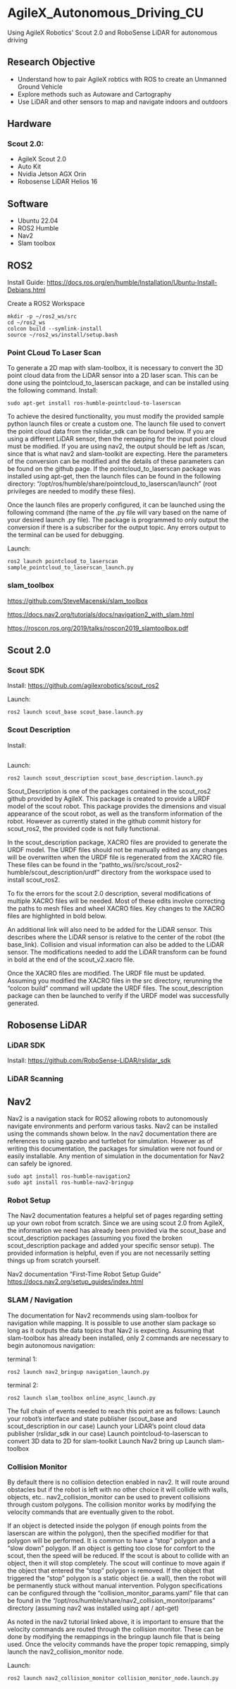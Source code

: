 # AgileX_Autonomous_Driving_CU
Using AgileX Robotics' Scout 2.0 and RoboSense LiDAR for autonomous driving

## Research Objective
- Understand how to pair AgileX robtics with ROS to create an Unmanned Ground Vehicle
- Explore methods such as Autoware and Cartography
- Use LiDAR and other sensors to map and navigate indoors and outdoors

## Hardware
### Scout 2.0:
- AgileX Scout 2.0
- Auto Kit
- Nvidia Jetson AGX Orin
- Robosense LiDAR Helios 16

## Software
- Ubuntu 22.04
- ROS2 Humble
- Nav2
- Slam toolbox

## ROS2
Install Guide: https://docs.ros.org/en/humble/Installation/Ubuntu-Install-Debians.html

Create a ROS2 Workspace
```
mkdir -p ~/ros2_ws/src
cd ~/ros2_ws
colcon build --symlink-install
source ~/ros2_ws/install/setup.bash
```

### Point CLoud To Laser Scan
To generate a 2D map with slam-toolbox, it is necessary to convert the 3D point cloud data from the LiDAR sensor into a 2D laser scan. This can be done using the pointcloud_to_laserscan package, and can be installed using the following command.
Install: 
```
sudo apt-get install ros-humble-pointcloud-to-laserscan
```
To achieve the desired functionality, you must modify the provided sample python launch files or create a custom one. The launch file used to convert the point cloud data from the rslidar_sdk can be found below. If you are using a different LiDAR sensor, then the remapping for the input point cloud must be modified. If you are using nav2, the output should be left as /scan, since that is what nav2 and slam-toolkit are expecting. Here the parameters of the conversion can be modified and the details of these parameters can be found on the github page. If the pointcloud_to_laserscan package was installed using apt-get, then the launch files can be found in the following directory: “/opt/ros/humble/share/pointcloud_to_laserscan/launch” (root privileges are needed to modify these files).

Once the launch files are properly configured, it can be launched using the following command (the name of the .py file will vary based on the name of your desired launch .py file). The package is programmed to only output the conversion if there is a subscriber for the output topic. Any errors output to the terminal can be used for debugging.

Launch:
```
ros2 launch pointcloud_to_laserscan sample_pointcloud_to_laserscan_launch.py
```

### slam_toolbox
https://github.com/SteveMacenski/slam_toolbox

https://docs.nav2.org/tutorials/docs/navigation2_with_slam.html

https://roscon.ros.org/2019/talks/roscon2019_slamtoolbox.pdf


## Scout 2.0
### Scout SDK
Install: https://github.com/agilexrobotics/scout_ros2

Launch:
```
ros2 launch scout_base scout_base.launch.py
```
### Scout Description

Install:
```

```
Launch:
```
ros2 launch scout_description scout_base_description.launch.py
```

Scout_Description is one of the packages contained in the scout_ros2 github provided by AgileX. This package is created to provide a URDF model of the scout robot. This package provides the dimensions and visual appearance of the scout robot, as well as the transform information of the robot. However as currently stated in the github commit history for scout_ros2, the provided code is not fully functional.

In the scout_description package, XACRO files are provided to generate the URDF model. The URDF files should not be manually edited as any changes will be overwritten when the URDF file is regenerated from the XACRO file. These files can be found in the “pathto_ws//src/scout_ros2-humble/scout_description/urdf” directory from the workspace used to install scout_ros2.

To fix the errors for the scout 2.0 description, several modifications of multiple XACRO files will be needed. Most of these edits involve correcting the paths to mesh files and wheel XACRO files. Key changes to the XACRO files are highlighted in bold below.

An additional link will also need to be added for the LiDAR sensor. This describes where the LiDAR sensor is relative to the center of the robot (the base_link). Collision and visual information can also be added to the LiDAR sensor. The modifications needed to add the LiDAR transform can be found in bold at the end of the scout_v2.xacro file.

Once the XACRO files are modified. The URDF file must be updated. Assuming you modified the XACRO files in the src directory, rerunning the “colcon build” command will update the URDF files. The scout_description package can then be launched to verify if the URDF model was successfully generated.

## Robosense LiDAR
### LiDAR SDK
Install: https://github.com/RoboSense-LiDAR/rslidar_sdk
### LiDAR Scanning

## Nav2
Nav2 is a navigation stack for ROS2 allowing robots to autonomously navigate environments and perform various tasks. Nav2 can be installed using the commands shown below. In the nav2 documentation there are references to using gazebo and turtlebot for simulation. However as of writing this documentation, the packages for simulation were not found or easily installable. Any mention of simulation in the documentation for Nav2 can safely be ignored.
```
sudo apt install ros-humble-navigation2 
sudo apt install ros-humble-nav2-bringup
```
### Robot Setup

The Nav2 documentation features a helpful set of pages regarding setting up your own robot from scratch. Since we are using scout 2.0 from AgileX, the information we need has already been provided via the scout_base and scout_description packages (assuming you fixed the broken scout_description package and added your specific sensor setup). The provided information is helpful, even if you are not necessarily setting things up from scratch yourself.

Nav2 documentation “First-Time Robot Setup Guide”
https://docs.nav2.org/setup_guides/index.html

### SLAM / Navigation

The documentation for Nav2 recommends using slam-toolbox for navigation while mapping. It is possible to use another slam package so long as it outputs the data topics that Nav2 is expecting. Assuming that slam-toolbox has already been installed, only 2 commands are necessary to begin autonomous navigation:

terminal 1:
 ```
ros2 launch nav2_bringup navigation_launch.py
```
terminal 2:
```
ros2 launch slam_toolbox online_async_launch.py
```

The full chain of events needed to reach this point are as follows:
    Launch your robot’s interface and state publisher (scout_base and scout_description in our case)
    Launch your LiDAR’s point cloud data publisher (rslidar_sdk in our case)
    Launch pointcloud-to-laserscan to convert 3D data to 2D for slam-toolkit
    Launch Nav2 bring up
    Launch slam-toolbox

### Collision Monitor
By default there is no collision detection enabled in nav2. It will route around obstacles but if the robot is left with no other choice it will collide with walls, objects, etc.. nav2_collision_monitor can be used to prevent collisions through custom polygons. The collision monitor works by modifying the velocity commands that are eventually given to the robot.

If an object is detected inside the polygon (if enough points from the laserscan are within the polygon), then the specified modifier for that polygon will be performed. It is common to have a “stop” polygon and a “slow down” polygon. If an object is getting too close for comfort to the scout, then the speed will be reduced. If the scout is about to collide with an object, then it will stop completely. The scout will continue to move again if the object that entered the “stop” polygon is removed. If the object that triggered the “stop” polygon is a static object (ie. a wall), then the robot will be permanently stuck without manual intervention. Polygon specifications can be configured through the “collision_monitor_params.yaml” file that can be found in the “/opt/ros/humble/share/nav2_collision_monitor/params” directory (assuming nav2 was installed using apt / apt-get)

As noted in the nav2 tutorial linked above, it is important to ensure that the velocity commands are routed through the collision monitor. These can be done by modifying the remappings in the bringup launch file that is being used. Once the velocity commands have the proper topic remapping, simply launch the nav2_collision_monitor node.

Launch:
```
ros2 launch nav2_collision_monitor collision_monitor_node.launch.py
```















